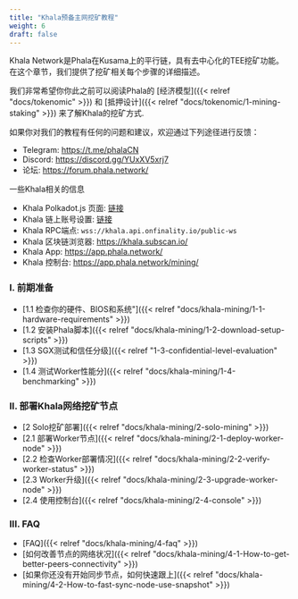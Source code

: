 ```yaml
---
title: "Khala预备主网挖矿教程"
weight: 6
draft: false
---
```


Khala Network是Phala在Kusama上的平行链，具有去中心化的TEE挖矿功能。在这个章节，我们提供了挖矿相关每个步骤的详细描述。

我们非常希望你你此之前可以阅读Phala的 [经济模型]({{< relref "docs/tokenomic" >}}) 和 [抵押设计]({{< relref "docs/tokenomic/1-mining-staking" >}}) 来了解Khala的挖矿方式.

如果你对我们的教程有任何的问题和建议，欢迎通过下列途径进行反馈：
- Telegram: https://t.me/phalaCN
- Discord: https://discord.gg/YUxXV5xrj7
- 论坛: https://forum.phala.network/

一些Khala相关的信息

- Khala Polkadot.js 页面: [链接](https://polkadot.js.org/apps/?rpc=wss%3A%2F%2Fkhala.api.onfinality.io%2Fpublic-ws#/explorer)
- Khala 链上账号设置: [链接](https://polkadot.js.org/apps/?rpc=wss%3A%2F%2Fkhala.api.onfinality.io%2Fpublic-ws#/accounts)
- Khala RPC端点: `wss://khala.api.onfinality.io/public-ws`
- Khala 区块链浏览器: <https://khala.subscan.io/>
- Khala App: <https://app.phala.network/>
- Khala 控制台: <https://app.phala.network/mining/>

### I. 前期准备

- [1.1 检查你的硬件、BIOS和系统"]({{< relref "docs/khala-mining/1-1-hardware-requirements" >}})
- [1.2 安装Phala脚本]({{< relref "docs/khala-mining/1-2-download-setup-scripts" >}})
- [1.3 SGX测试和信任分级]({{< relref "1-3-confidential-level-evaluation" >}})
- [1.4 测试Worker性能分]({{< relref "docs/khala-mining/1-4-benchmarking" >}})

### II. 部署Khala网络挖矿节点

- [2 Solo挖矿部署]({{< relref "docs/khala-mining/2-solo-mining" >}})
- [2.1 部署Worker节点]({{< relref "docs/khala-mining/2-1-deploy-worker-node" >}})
- [2.2 检查Worker部署情况]({{< relref "docs/khala-mining/2-2-verify-worker-status" >}})
- [2.3 Worker升级]({{< relref "docs/khala-mining/2-3-upgrade-worker-node" >}})
- [2.4 使用控制台]({{< relref "docs/khala-mining/2-4-console" >}})

### III. FAQ

- [FAQ]({{< relref "docs/khala-mining/4-faq" >}})
- [如何改善节点的网络状况]({{< relref "docs/khala-mining/4-1-How-to-get-better-peers-connectivity" >}})
- [如果你还没有开始同步节点，如何快速跟上]({{< relref "docs/khala-mining/4-2-How-to-fast-sync-node-use-snapshot" >}})
